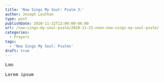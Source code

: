 ```yaml
---
title: 'Now Sings My Soul: Psalm 3:'
author: Joseph Louthan
type: post
publishDate: 2020-11-22T12:00:00-06:00
url: /now-sings-my-soul-psalm/2020-11-22-noon-now-sings-my-soul-psalm/
categories:
  - Prayers
tags:
  - 'Now Sings My Soul: Psalms'
draft: true
---
```


<pre>
<div style="font-variant: small-caps;">Lord</div>
Lorem ipsum
</pre>
